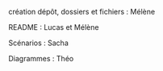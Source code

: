 création dépôt, dossiers et fichiers : Mélène

README : Lucas et Mélène

Scénarios : Sacha

Diagrammes : Théo